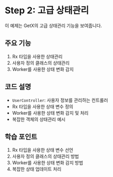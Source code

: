 # Step 2: 고급 상태관리

이 예제는 GetX의 고급 상태관리 기능을 보여줍니다.

## 주요 기능
1. Rx 타입을 사용한 상태관리
2. 사용자 정의 클래스의 상태관리
3. Worker를 사용한 상태 변화 감지

## 코드 설명
- `UserController`: 사용자 정보를 관리하는 컨트롤러
- Rx 타입을 사용한 상태 변수 정의
- Worker를 사용한 상태 변화 감지 및 처리
- 복잡한 객체의 상태관리 예시

## 학습 포인트
1. Rx 타입을 사용한 상태 변수 선언
2. 사용자 정의 클래스의 상태관리 방법
3. Worker를 사용한 상태 변화 감지 방법
4. 복잡한 상태 업데이트 처리
